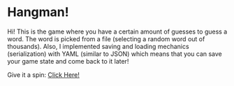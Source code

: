 # Hangman!

Hi! This is the game where you have a certain amount of guesses to guess a word. The word is picked from a file (selecting a random word out of thousands). Also, I implemented saving and loading mechanics (serialization) with YAML (similar to JSON) which means that you can save your game state and come back to it later!

Give it a spin: [Click Here!](https://replit.com/@NorthOC/Hangman#.replit)
